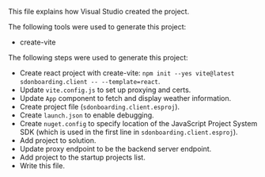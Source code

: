 This file explains how Visual Studio created the project.

The following tools were used to generate this project:
- create-vite

The following steps were used to generate this project:
- Create react project with create-vite: `npm init --yes vite@latest sdonboarding.client -- --template=react`.
- Update `vite.config.js` to set up proxying and certs.
- Update `App` component to fetch and display weather information.
- Create project file (`sdonboarding.client.esproj`).
- Create `launch.json` to enable debugging.
- Create `nuget.config` to specify location of the JavaScript Project System SDK (which is used in the first line in `sdonboarding.client.esproj`).
- Add project to solution.
- Update proxy endpoint to be the backend server endpoint.
- Add project to the startup projects list.
- Write this file.
